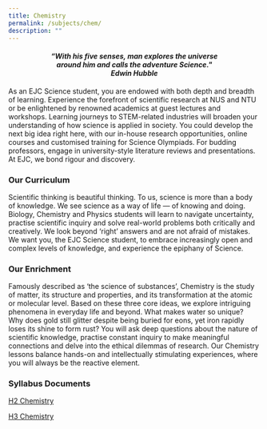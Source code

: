 ```yaml
---
title: Chemistry
permalink: /subjects/chem/
description: ""
---
```

<center><h4><em>“With his five senses, man explores the universe<br>around him and calls the adventure Science."<br><b>Edwin Hubble</b></em></h4></center>

As an EJC Science student, you are endowed with both depth and breadth of learning. Experience the forefront of scientific research at NUS and NTU or be enlightened by renowned academics at guest lectures and workshops. Learning journeys to STEM-related industries will broaden your understanding of how science is applied in society. You could develop the next big idea right here, with our in-house research opportunities, online courses and customised training for Science Olympiads. For budding professors, engage in university-style literature reviews and presentations. At EJC, we bond rigour and discovery.

### Our Curriculum

Scientific thinking is beautiful thinking. To us, science is more than a body of knowledge. We see science as a way of life — of knowing and doing. Biology, Chemistry and Physics students will learn to navigate uncertainty, practise scientific inquiry and solve real-world problems both critically and creatively. We look beyond ‘right’ answers and are not afraid of mistakes. We want you, the EJC Science student, to embrace increasingly open and complex levels of knowledge, and experience the epiphany of Science.

### Our Enrichment

Famously described as ‘the science of substances’, Chemistry is the study of matter, its structure and properties, and its transformation at the atomic or molecular level. Based on these three core ideas, we explore intriguing phenomena in everyday life and beyond. What makes water so unique? Why does gold still glitter despite being buried for eons, yet iron rapidly loses its shine to form rust? You will ask deep questions about the nature of scientific knowledge, practise constant inquiry to make meaningful connections and delve into the ethical dilemmas of research. Our Chemistry lessons balance hands-on and intellectually stimulating experiences, where you will always be the reactive element.


### Syllabus Documents

[H2 Chemistry](https://www.seab.gov.sg/docs/default-source/national-examinations/syllabus/alevel/2024syllabus/9729_y24_sy.pdf)

[H3 Chemistry](https://www.seab.gov.sg/docs/default-source/national-examinations/syllabus/alevel/2024syllabus/9813_y24_sy.pdf)